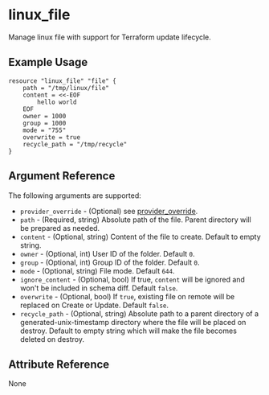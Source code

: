 # linux_file

Manage linux file with support for Terraform update lifecycle.

## Example Usage

```hcl
resource "linux_file" "file" {
    path = "/tmp/linux/file"
    content = <<-EOF
        hello world
    EOF
    owner = 1000
    group = 1000
    mode = "755"
    overwrite = true
    recycle_path = "/tmp/recycle"
}
```

## Argument Reference

The following arguments are supported:

- `provider_override` - (Optional) see [provider_override](../#provider-override).
- `path` - (Required, string) Absolute path of the file. Parent directory will be prepared as needed.
- `content` - (Optional, string) Content of the file to create. Default to empty string.
- `owner` - (Optional, int) User ID of the folder. Default `0`.
- `group` - (Optional, int) Group ID of the folder. Default `0`.
- `mode` - (Optional, string) File mode. Default `644`.
- `ignore_content` - (Optional, bool) If true, `content` will be ignored and won't be included in schema diff. Default `false`.
- `overwrite` - (Optional, bool) If `true`, existing file on remote will be replaced on Create or Update. Default `false`.
- `recycle_path` - (Optional, string) Absolute path to a parent directory of a generated-unix-timestamp directory where the file will be placed on destroy. Default to empty string which will make the file becomes deleted on destroy.

## Attribute Reference

None
